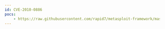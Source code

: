 ```yaml
---
id: CVE-2010-0886
pocs:
    - https://raw.githubusercontent.com/rapid7/metasploit-framework/master/modules/exploits/windows/browser/java_ws_arginject_altjvm.rb
---
```

